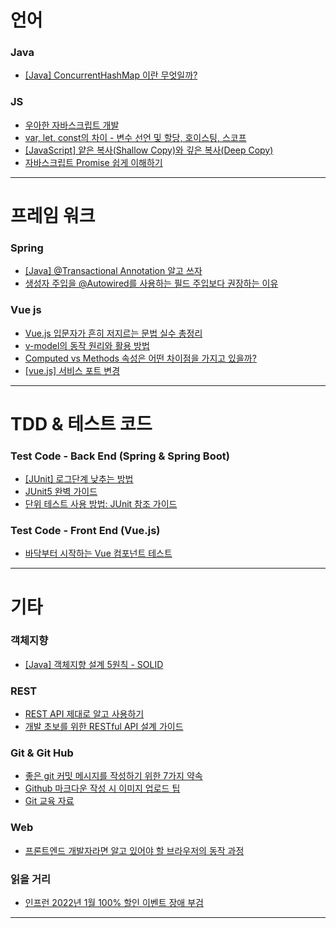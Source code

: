 # 언어

### Java
- [[Java] ConcurrentHashMap 이란 무엇일까?](https://devlog-wjdrbs96.tistory.com/269)

### JS
- [우아한 자바스크립트 개발](https://speakerdeck.com/nigayo/uahan-jabaseukeuribteu-gaebal)
- [var, let, const의 차이 - 변수 선언 및 할당, 호이스팅, 스코프](https://www.howdy-mj.me/javascript/var-let-const/)
- [[JavaScript] 얕은 복사(Shallow Copy)와 깊은 복사(Deep Copy)](https://velog.io/@recordboy/JavaScript-%EC%96%95%EC%9D%80-%EB%B3%B5%EC%82%ACShallow-Copy%EC%99%80-%EA%B9%8A%EC%9D%80-%EB%B3%B5%EC%82%ACDeep-Copy)
- [자바스크립트 Promise 쉽게 이해하기](https://joshua1988.github.io/web-development/javascript/promise-for-beginners/)

-----------------------------------------------------


# 프레임 워크

### Spring
- [[Java] @Transactional Annotation 알고 쓰자](https://velog.io/@kdhyo/JavaTransactional-Annotation-%EC%95%8C%EA%B3%A0-%EC%93%B0%EC%9E%90-26her30h)
- [생성자 주입을 @Autowired를 사용하는 필드 주입보다 권장하는 이유](https://madplay.github.io/post/why-constructor-injection-is-better-than-field-injection)

### Vue js
- [Vue.js 입문자가 흔히 저지르는 문법 실수 총정리](https://joshua1988.github.io/web-development/vuejs/common-error-cases/)
- [v-model의 동작 원리와 활용 방법](https://joshua1988.github.io/web-development/vuejs/v-model-usage/)
- [Computed vs Methods 속성은 어떤 차이점을 가지고 있을까?](https://sunny921.github.io/posts/vuejs-computed-method/)
- [[vue.js] 서비스 포트 변경](https://goodsaem.tistory.com/59)


-----------------------------------------------------


# TDD & 테스트 코드

### Test Code - Back End (Spring & Spring Boot)
- [[JUnit] 로그단계 낮추는 방법](https://artbooks.tistory.com/67)
- [JUnit5 완벽 가이드](https://donghyeon.dev/junit/2021/04/11/JUnit5-%EC%99%84%EB%B2%BD-%EA%B0%80%EC%9D%B4%EB%93%9C/)
- [단위 테스트 사용 방법: JUnit 참조 가이드](https://brunch.co.kr/@pubjinson/16)

### Test Code - Front End (Vue.js)
- [바닥부터 시작하는 Vue 컴포넌트 테스트](https://tech.kakao.com/2019/11/27/kakao-business-vue-component-test/)


-----------------------------------------------------


# 기타

### 객체지향
- [[Java] 객체지향 설계 5원칙 - SOLID](https://sehun-kim.github.io/sehun/solid/)

### REST
- [REST API 제대로 알고 사용하기](https://meetup.toast.com/posts/92)
- [개발 초보를 위한 RESTful API 설계 가이드](https://velog.io/@couchcoding/%EA%B0%9C%EB%B0%9C-%EC%B4%88%EB%B3%B4%EB%A5%BC-%EC%9C%84%ED%95%9C-RESTful-API-%EC%84%A4%EA%B3%84-%EA%B0%80%EC%9D%B4%EB%93%9C)

### Git & Git Hub
- [좋은 git 커밋 메시지를 작성하기 위한 7가지 약속](https://meetup.toast.com/posts/106)
- [Github 마크다운 작성 시 이미지 업로드 팁](https://ahribori.com/article/5a03bcfd6c9eef13d882e29a)
- [Git 교육 자료](https://johngrib.github.io/wiki/git-tutorial/)

### Web
- [프론트엔드 개발자라면 알고 있어야 할 브라우저의 동작 과정](https://wormwlrm.github.io/2021/03/27/How-browsers-work.html)

### 읽을 거리
- [인프런 2022년 1월 100% 할인 이벤트 장애 부검](https://tech.inflab.com/202201-event-postmortem/)

-----------------------------------------------------
